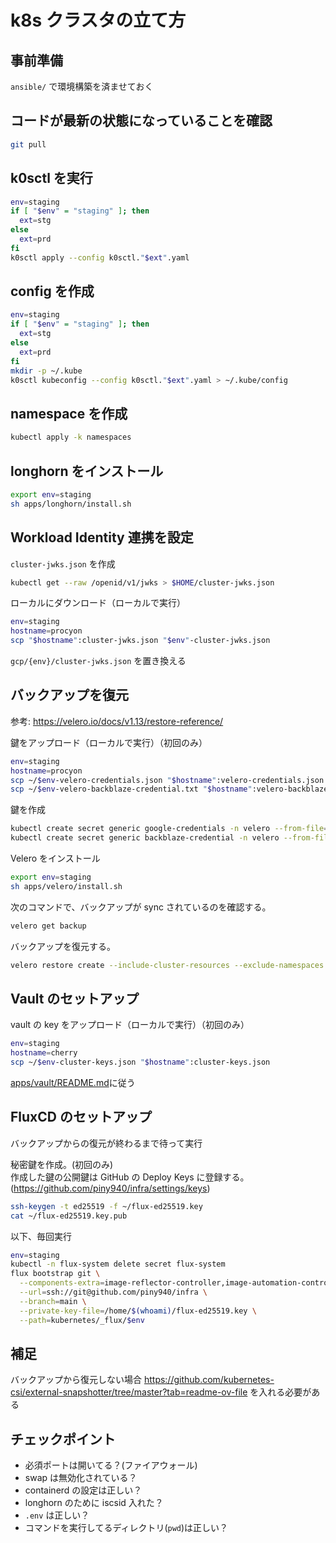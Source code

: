 # k8s クラスタの立て方

## 事前準備

`ansible/` で環境構築を済ませておく

## コードが最新の状態になっていることを確認

```bash
git pull
```

## k0sctl を実行

```bash
env=staging
if [ "$env" = "staging" ]; then
  ext=stg
else
  ext=prd
fi
k0sctl apply --config k0sctl."$ext".yaml
```

## config を作成

```bash
env=staging
if [ "$env" = "staging" ]; then
  ext=stg
else
  ext=prd
fi
mkdir -p ~/.kube
k0sctl kubeconfig --config k0sctl."$ext".yaml > ~/.kube/config
```

## namespace を作成

```bash
kubectl apply -k namespaces
```

## longhorn をインストール

```bash
export env=staging
sh apps/longhorn/install.sh
```

## Workload Identity 連携を設定

`cluster-jwks.json` を作成

```bash
kubectl get --raw /openid/v1/jwks > $HOME/cluster-jwks.json
```

ローカルにダウンロード（ローカルで実行）

```bash
env=staging
hostname=procyon
scp "$hostname":cluster-jwks.json "$env"-cluster-jwks.json
```

`gcp/{env}/cluster-jwks.json` を置き換える

## バックアップを復元

参考: https://velero.io/docs/v1.13/restore-reference/

鍵をアップロード（ローカルで実行）（初回のみ）

```bash
env=staging
hostname=procyon
scp ~/$env-velero-credentials.json "$hostname":velero-credentials.json
scp ~/$env-velero-backblaze-credential.txt "$hostname":velero-backblaze-credential.txt
```

鍵を作成

```bash
kubectl create secret generic google-credentials -n velero --from-file=gcp=$HOME/velero-credentials.json
kubectl create secret generic backblaze-credential -n velero --from-file=backblaze=$HOME/velero-backblaze-credential.txt
```

Velero をインストール

```bash
export env=staging
sh apps/velero/install.sh
```

次のコマンドで、バックアップが sync されているのを確認する。

```bash
velero get backup
```

バックアップを復元する。

```bash
velero restore create --include-cluster-resources --exclude-namespaces velero,flux-system,kube-system,longhorn-system,metallb-system --from-backup {backup-name}
```

## Vault のセットアップ

vault の key をアップロード（ローカルで実行）（初回のみ）

```bash
env=staging
hostname=cherry
scp ~/$env-cluster-keys.json "$hostname":cluster-keys.json
```

[apps/vault/README.md](apps/vault/README.md)に従う

## FluxCD のセットアップ

バックアップからの復元が終わるまで待って実行

秘密鍵を作成。(初回のみ)  
作成した鍵の公開鍵は GitHub の Deploy Keys に登録する。(<https://github.com/piny940/infra/settings/keys>)

```bash
ssh-keygen -t ed25519 -f ~/flux-ed25519.key
cat ~/flux-ed25519.key.pub
```

以下、毎回実行

```bash
env=staging
kubectl -n flux-system delete secret flux-system
flux bootstrap git \
  --components-extra=image-reflector-controller,image-automation-controller \
  --url=ssh://git@github.com/piny940/infra \
  --branch=main \
  --private-key-file=/home/$(whoami)/flux-ed25519.key \
  --path=kubernetes/_flux/$env
```

## 補足

バックアップから復元しない場合
https://github.com/kubernetes-csi/external-snapshotter/tree/master?tab=readme-ov-file
を入れる必要がある

## チェックポイント

- 必須ポートは開いてる？(ファイアウォール)
- swap は無効化されている？
- containerd の設定は正しい？
- longhorn のために iscsid 入れた？
- `.env` は正しい？
- コマンドを実行してるディレクトリ(`pwd`)は正しい？
